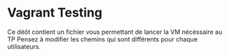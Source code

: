 # Vagrant Testing 
Ce déôt contient un fichier vous permettant de lancer la VM nécéssaire au TP
Pensez à modifier les chemins qui sont différents pour chaque utilisateurs.
